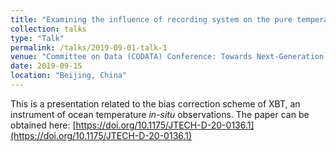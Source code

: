 ```yaml
---
title: "Examining the influence of recording system on the pure temperature bias in XBT data"
collection: talks
type: "Talk"
permalink: /talks/2019-09-01-talk-1
venue: "Committee on Data (CODATA) Conference: Towards Next-Generation Data-driven Science"
date: 2019-09-15
location: "Beijing, China"
---
```


This is a presentation related to the bias correction scheme of XBT, an instrument of ocean temperature *in-situ* observations. The paper can be obtained here: [https://doi.org/10.1175/JTECH-D-20-0136.1](https://doi.org/10.1175/JTECH-D-20-0136.1)

